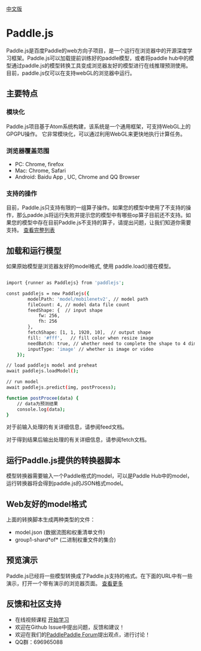 [中文版](./README_cn.md)

# Paddle.js

Paddle.js是百度Paddle的web方向子项目，是一个运行在浏览器中的开源深度学习框架。Paddle.js可以加载提前训练好的paddle模型，或者将paddle hub中的模型通过paddle.js的模型转换工具变成浏览器友好的模型进行在线推理预测使用。目前，paddle.js仅可以在支持webGL的浏览器中运行。

## 主要特点

### 模块化

Paddle.js项目基于Atom系统构建，该系统是一个通用框架，可支持WebGL上的GPGPU操作。 它非常模块化，可以通过利用WebGL来更快地执行计算任务。

### 浏览器覆盖范围

* PC: Chrome, firefox
* Mac: Chrome, Safari
* Android: Baidu App , UC, Chrome and QQ Browser

### 支持的操作

目前，Paddle.js只支持有限的一组算子操作。如果您的模型中使用了不支持的操作，那么padde.js将运行失败并提示您的模型中有哪些op算子目前还不支持。如果您的模型中存在目前Paddle.js不支持的算子，请提出问题，让我们知道你需要支持。
[查看完整列表](./src/factory/fshader/README.md)


## 加载和运行模型

如果原始模型是浏览器友好的model格式, 使用 paddle.load()接在模型。

```bash

import {runner as Paddlejs} from 'paddlejs';

const paddlejs = new Paddlejs({
        modelPath: 'model/mobilenetv2', // model path
        fileCount: 4, // model data file count
        feedShape: {  // input shape
            fw: 256,
            fh: 256
        },
        fetchShape: [1, 1, 1920, 10],  // output shape
        fill: '#fff',   // fill color when resize image
        needBatch: true, // whether need to complete the shape to 4 dimension
        inputType: 'image' // whether is image or video
    });

// load paddlejs model and preheat
await paddlejs.loadModel();

// run model
await paddlejs.predict(img, postProcess);

function postProcee(data) {
    // data为预测结果
    console.log(data);
}

```

对于前输入处理的有关详细信息，请参阅feed文档。

对于得到结果后输出处理的有关详细信息，请参阅fetch文档。


## 运行Paddle.js提供的转换器脚本

模型转换器需要输入一个Paddle格式的model，可以是Paddle Hub中的model，运行转换器将会得到paddle.js的JSON格式model。

## Web友好的model格式

上面的转换脚本生成两种类型的文件：

 - model.json (数据流图和权重清单文件)
 - group1-shard\*of\* (二进制权重文件的集合)


## 预览演示

Paddle.js已经将一些模型转换成了Paddle.js支持的格式。在下面的URL中有一些演示，打开一个带有演示的浏览器页面。
[查看更多](./examples/README.md)


## 反馈和社区支持
- 在线视频课程 [开始学习](https://www.bilibili.com/video/BV1gZ4y1H7UA?p=6)
- 欢迎在Github Issue中提出问题，反馈和建议！
- 欢迎在我们的[PaddlePaddle Forum](https://ai.baidu.com/forum/topic/list/168)提出观点，进行讨论！
- QQ群：696965088
